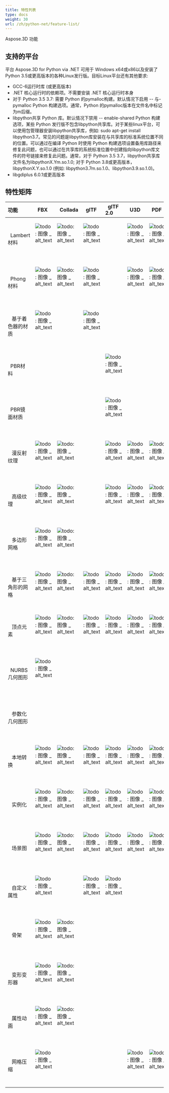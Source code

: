 ```yaml
---
title: 特性列表
type: docs
weight: 30
url: /zh/python-net/feature-list/
---
```

Aspose.3D 功能


##  **支持的平台**

平台 Aspose.3D for Python via .NET 可用于 Windows x64或x86以及安装了 Python 3.5或更高版本的各种Linux发行版。目标Linux平台还有其他要求:
- GCC-6运行时库 (或更高版本)
- .NET 核心运行时的依赖项。不需要安装 .NET 核心运行时本身
- 对于 Python 3.5 3.7: 需要 Python 的pymalloc构建。默认情况下启用 -- 与-pymalloc Python 构建选项。通常，Python 的pymalloc版本在文件名中标记为m后缀。
- libpython共享 Python 库。默认情况下禁用 -- enable-shared Python 构建选项，某些 Python 发行版不包含libpython共享库。对于某些linux平台，可以使用包管理器安装libpython共享库，例如: sudo apt-get install libpython3.7。常见的问题是libpython库安装在与共享库的标准系统位置不同的位置。可以通过在编译 Python 时使用 Python 构建选项设置备用库路径来修复此问题，也可以通过在共享库的系统标准位置中创建指向libpython库文件的符号链接来修复此问题。通常，对于 Python 3.5 3.7，libpython共享库文件名为libpythonX.Ym.so.1.0; 对于 Python 3.8或更高版本，libpythonX.Y.so.1.0 (例如: libpython3.7m.so.1.0、libpython3.9.so.1.0)。
- libgdiplus 6.0.1或更高版本


##  **特性矩阵**

|**功能** |` `FBX|` `Collada|` `glTF|` `glTF 2.0|` `U3D|` `PDF|` `STL|` `OBJ|` `PLY|` `3DS|` `ASE|` `X|` `3MF|` `RVM|` `Draco|
| :- | :- | :- | :- | :- | :- | :- | :- | :- | :- | :- | :- | :- | :- | :- | :- |
|` `Lambert材料|<p>![todo: 图像 _ alt_text](accept.png)</p><p> </p>|<p>![todo: 图像 _ alt_text](accept.png)</p><p> </p>|<p>![todo: 图像 _ alt_text](accept.png)</p><p> </p>| |<p>![todo: 图像 _ alt_text](accept.png)</p><p> </p>|<p>![todo: 图像 _ alt_text](accept.png)</p><p> </p>| |<p>![todo: 图像 _ alt_text](accept.png)</p><p> </p>| |<p>![todo: 图像 _ alt_text](accept.png)</p><p> </p>|<p>![todo: 图像 _ alt_text](accept.png)</p><p> </p>|<p>![todo: 图像 _ alt_text](accept.png)</p><p> </p>| | | |
|` `Phong材料|<p>![todo: 图像 _ alt_text](accept.png)</p><p> </p>|<p>![todo: 图像 _ alt_text](accept.png)</p><p> </p>|<p>![todo: 图像 _ alt_text](accept.png)</p><p> </p>| |<p>![todo: 图像 _ alt_text](accept.png)</p><p> </p>|<p>![todo: 图像 _ alt_text](accept.png)</p><p> </p>| |<p>![todo: 图像 _ alt_text](accept.png)</p><p> </p>| | |<p>![todo: 图像 _ alt_text](accept.png)</p><p> </p>|<p>![todo: 图像 _ alt_text](accept.png)</p><p> </p>| | | |
|` ` 基于着色器的材质|<p>![todo: 图像 _ alt_text](accept.png)</p><p> </p>| |<p>![todo: 图像 _ alt_text](accept.png)</p><p> </p>| | | | | | | | | | | | |
|` `PBR材料| | | |<p>![todo: 图像 _ alt_text](accept.png)</p><p> </p>| | | | | | | | | | | |
|` `PBR镜面材质| | | |<p>![todo: 图像 _ alt_text](accept.png)</p><p> </p>| | | | | | | | | | | |
|` ` 漫反射纹理|<p>![todo: 图像 _ alt_text](accept.png)</p><p> </p>|<p>![todo: 图像 _ alt_text](accept.png)</p><p> </p>| |<p>![todo: 图像 _ alt_text](accept.png)</p><p> </p>|<p>![todo: 图像 _ alt_text](accept.png)</p><p> </p>|<p>![todo: 图像 _ alt_text](accept.png)</p><p> </p>| |<p>![todo: 图像 _ alt_text](accept.png)</p><p> </p>| |<p>![todo: 图像 _ alt_text](accept.png)</p><p> </p>|<p>![todo: 图像 _ alt_text](accept.png)</p><p> </p>|<p>![todo: 图像 _ alt_text](accept.png)</p><p> </p>|<p>![todo: 图像 _ alt_text](accept.png)</p><p> </p>| | |
|` ` 高级纹理|<p>![todo: 图像 _ alt_text](accept.png)</p><p> </p>|<p>![todo: 图像 _ alt_text](accept.png)</p><p> </p>| |<p>![todo: 图像 _ alt_text](accept.png)</p><p> </p>|<p>![todo: 图像 _ alt_text](accept.png)</p><p> </p>|<p>![todo: 图像 _ alt_text](accept.png)</p><p> </p>| |<p>![todo: 图像 _ alt_text](accept.png)</p><p> </p>| | | | | | | |
|` ` 多边形网格|<p>![todo: 图像 _ alt_text](accept.png)</p><p> </p>|<p>![todo: 图像 _ alt_text](accept.png)</p><p> </p>| | | | | |<p>![todo: 图像 _ alt_text](accept.png)</p><p> </p>| | | | | |<p>![todo: 图像 _ alt_text](accept.png)</p><p> </p>| |
|` ` 基于三角形的网格|<p>![todo: 图像 _ alt_text](accept.png)</p><p> </p>|<p>![todo: 图像 _ alt_text](accept.png)</p><p> </p>|<p>![todo: 图像 _ alt_text](accept.png)</p><p> </p>|<p>![todo: 图像 _ alt_text](accept.png)</p><p> </p>|<p>![todo: 图像 _ alt_text](accept.png)</p><p> </p>|<p>![todo: 图像 _ alt_text](accept.png)</p><p> </p>|<p>![todo: 图像 _ alt_text](accept.png)</p><p> </p>|<p>![todo: 图像 _ alt_text](accept.png)</p><p> </p>|<p>![todo: 图像 _ alt_text](accept.png)</p><p> </p>|<p>![todo: 图像 _ alt_text](accept.png)</p><p> </p>|<p>![todo: 图像 _ alt_text](accept.png)</p><p> </p>|<p>![todo: 图像 _ alt_text](accept.png)</p><p> </p>|<p>![todo: 图像 _ alt_text](accept.png)</p><p> </p>|<p>![todo: 图像 _ alt_text](accept.png)</p><p> </p>|<p>![todo: 图像 _ alt_text](accept.png)</p><p> </p>|
|` ` 顶点元素|<p>![todo: 图像 _ alt_text](accept.png)</p><p> </p>|<p>![todo: 图像 _ alt_text](accept.png)</p><p> </p>|<p>![todo: 图像 _ alt_text](accept.png)</p><p> </p>|<p>![todo: 图像 _ alt_text](accept.png)</p><p> </p>|<p>![todo: 图像 _ alt_text](accept.png)</p><p> </p>|<p>![todo: 图像 _ alt_text](accept.png)</p><p> </p>| |<p>![todo: 图像 _ alt_text](accept.png)</p><p> </p>|<p>![todo: 图像 _ alt_text](accept.png)</p><p> </p>|<p>![todo: 图像 _ alt_text](accept.png)</p><p> </p>|<p>![todo: 图像 _ alt_text](accept.png)</p><p> </p>|<p>![todo: 图像 _ alt_text](accept.png)</p><p> </p>| | |<p>![todo: 图像 _ alt_text](accept.png)</p><p> </p>|
|` `NURBS几何图形|<p>![todo: 图像 _ alt_text](accept.png)</p><p> </p>| | | | | | | | | | | | | | |
|` ` 参数化几何图形| | | | | | | | | | | | | |<p>![todo: 图像 _ alt_text](accept.png)</p><p> </p>| |
|` ` 本地转换|<p>![todo: 图像 _ alt_text](accept.png)</p><p> </p>|<p>![todo: 图像 _ alt_text](accept.png)</p><p> </p>|<p>![todo: 图像 _ alt_text](accept.png)</p><p> </p>|<p>![todo: 图像 _ alt_text](accept.png)</p><p> </p>|<p>![todo: 图像 _ alt_text](accept.png)</p><p> </p>|<p>![todo: 图像 _ alt_text](accept.png)</p><p> </p>| | | |<p>![todo: 图像 _ alt_text](accept.png)</p><p> </p>|<p>![todo: 图像 _ alt_text](accept.png)</p><p> </p>|<p>![todo: 图像 _ alt_text](accept.png)</p><p> </p>| |<p>![todo: 图像 _ alt_text](accept.png)</p><p> </p>| |
|` ` 实例化|<p>![todo: 图像 _ alt_text](accept.png)</p><p> </p>|<p>![todo: 图像 _ alt_text](accept.png)</p><p> </p>|<p>![todo: 图像 _ alt_text](accept.png)</p><p> </p>|<p>![todo: 图像 _ alt_text](accept.png)</p><p> </p>|<p>![todo: 图像 _ alt_text](accept.png)</p><p> </p>|<p>![todo: 图像 _ alt_text](accept.png)</p><p> </p>| | | | | | | | | |
|` ` 场景图|<p>![todo: 图像 _ alt_text](accept.png)</p><p> </p>|<p>![todo: 图像 _ alt_text](accept.png)</p><p> </p>|<p>![todo: 图像 _ alt_text](accept.png)</p><p> </p>|<p>![todo: 图像 _ alt_text](accept.png)</p><p> </p>|<p>![todo: 图像 _ alt_text](accept.png)</p><p> </p>|<p>![todo: 图像 _ alt_text](accept.png)</p><p> </p>| | | |<p>![todo: 图像 _ alt_text](accept.png)</p><p> </p>| |<p>![todo: 图像 _ alt_text](accept.png)</p><p> </p>| |<p>![todo: 图像 _ alt_text](accept.png)</p><p> </p>| |
|` ` 自定义属性|<p>![todo: 图像 _ alt_text](accept.png)</p><p> </p>| |<p>![todo: 图像 _ alt_text](accept.png)</p><p> </p>|<p>![todo: 图像 _ alt_text](accept.png)</p><p> </p>| | | | | | | | | | | |
|` ` 骨架|<p>![todo: 图像 _ alt_text](accept.png)</p><p> </p>|<p>![todo: 图像 _ alt_text](accept.png)</p><p> </p>| | | | | | | | | | | | | |
|` ` 变形变形器|<p>![todo: 图像 _ alt_text](accept.png)</p><p> </p>|<p>![todo: 图像 _ alt_text](accept.png)</p><p> </p>| | | | | | | | | | | | | |
|` ` 属性动画|<p>![todo: 图像 _ alt_text](accept.png)</p><p> </p>|<p>![todo: 图像 _ alt_text](accept.png)</p><p> </p>| | | | | | | | | | | | | |
|` ` 网格压缩|<p>![todo: 图像 _ alt_text](accept.png)</p><p> </p>| | | |<p>![todo: 图像 _ alt_text](accept.png)</p><p> </p>|<p>![todo: 图像 _ alt_text](accept.png)</p><p> </p>| | | | | | |<p>![todo: 图像 _ alt_text](accept.png)</p><p> </p>| |<p>![todo: 图像 _ alt_text](accept.png)</p><p> </p>|

